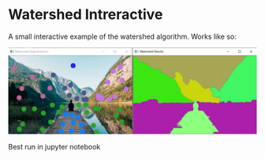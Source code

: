 # Watershed Intreractive
A small interactive example of the watershed algorithm.
Works like so:

![alt example](https://github.com/yousefh409/watershedIntreractive/blob/main/Results/watershedResults.PNG?raw=true)


Best run in jupyter notebook
